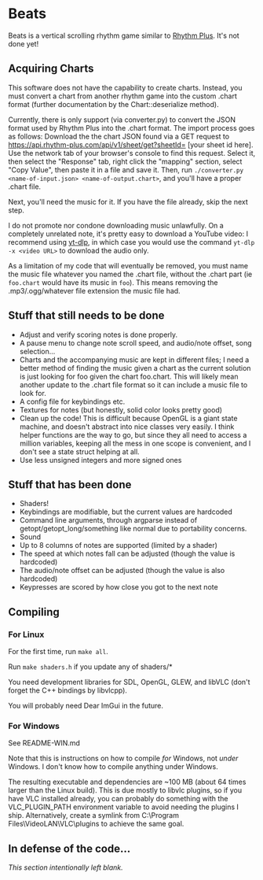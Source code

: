 # Beats
Beats is a vertical scrolling rhythm game similar to [Rhythm Plus](https://github.com/henryzt/Rhythm-Plus-Music-Game). It's not done yet!
## Acquiring Charts
This software does not have the capability to create charts. Instead, you must convert a chart from another rhythm game into the custom .chart format (further documentation by the Chart::deserialize method).

Currently, there is only support (via converter.py) to convert the JSON format used by Rhythm Plus into the .chart format. The import process goes as follows: Download the the chart JSON found via a GET request to https://api.rhythm-plus.com/api/v1/sheet/get?sheetId= [your sheet id here]. Use the network tab of your browser's console to find this request. Select it, then select the "Response" tab, right click the "mapping" section, select "Copy Value", then paste it in a file and save it. Then, run `./converter.py <name-of-input.json> <name-of-output.chart>`, and you'll have a proper .chart file.

Next, you'll need the music for it. If you have the file already, skip the next step.

I do not promote nor condone downloading music unlawfully. On a completely unrelated note, it's pretty easy to download a YouTube video: I recommend using [yt-dlp](https://github.com/yt-dlp/yt-dlp), in which case you would use the command `yt-dlp -x <video URL>` to download the audio only.

As a limitation of my code that will eventually be removed, you must name the music file whatever you named the .chart file, without the .chart part (ie `foo.chart` would have its music in `foo`). This means removing the .mp3/.ogg/whatever file extension the music file had.
## Stuff that still needs to be done
* Adjust and verify scoring notes is done properly.
* A pause menu to change note scroll speed, and audio/note offset, song selection...
* Charts and the accompanying music are kept in different files; I need a better method of finding the music given a chart as the current solution is just looking for foo given the chart foo.chart. This will likely mean another update to the .chart file format so it can include a music file to look for.
* A config file for keybindings etc.
* Textures for notes (but honestly, solid color looks pretty good)
* Clean up the code! This is difficult because OpenGL is a giant state machine, and doesn't abstract into nice classes very easily. I think helper functions are the way to go, but since they all need to access a million variables, keeping all the mess in one scope is convenient, and I don't see a state struct helping at all.
* Use less unsigned integers and more signed ones
## Stuff that has been done
* Shaders!
* Keybindings are modifiable, but the current values are hardcoded
* Command line arguments, through argparse instead of getopt/getopt\_long/something like normal due to portability concerns.
* Sound
* Up to 8 columns of notes are supported (limited by a shader)
* The speed at which notes fall can be adjusted (though the value is hardcoded)
* The audio/note offset can be adjusted (though the value is also hardcoded)
* Keypresses are scored by how close you got to the next note
## Compiling
### For Linux
For the first time, run `make all`.

Run `make shaders.h` if you update any of shaders/*

You need development libraries for SDL, OpenGL, GLEW, and libVLC (don't forget the C++ bindings by libvlcpp).

You will probably need Dear ImGui in the future.
### For Windows
See README-WIN.md

Note that this is instructions on how to compile *for* Windows, not *under* Windows. I don't know how to compile anything under Windows.

The resulting executable and dependencies are ~100 MB (about 64 times larger than the Linux build). This is due mostly to libvlc plugins, so if you have VLC installed already, you can probably do something with the VLC\_PLUGIN\_PATH environment variable to avoid needing the plugins I ship. Alternatively, create a symlink from C:\\Program Files\\VideoLAN\\VLC\\plugins to achieve the same goal.
## In defense of the code...
*This section intentionally left blank.*
